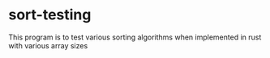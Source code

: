 # sort-testing
This program is to test various sorting algorithms when implemented in rust with various array sizes
